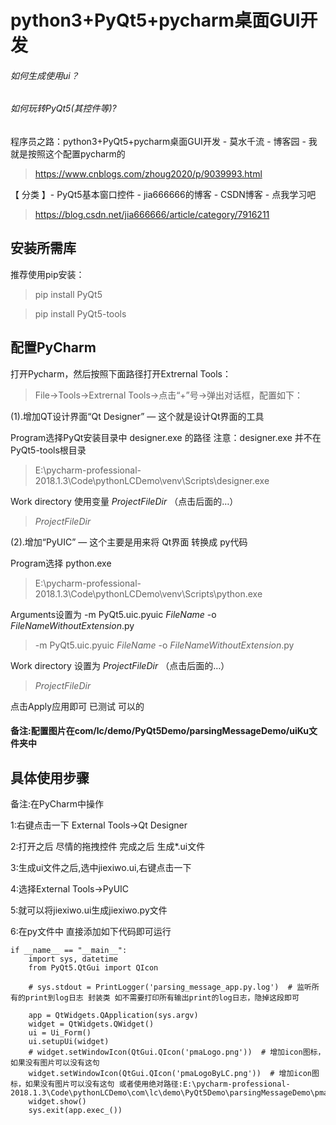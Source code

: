 # python3+PyQt5+pycharm桌面GUI开发

###### 如何生成使用ui？

###### 如何玩转PyQt5(其控件等)?

程序员之路：python3+PyQt5+pycharm桌面GUI开发 - 莫水千流 - 博客园 - 我就是按照这个配置pycharm的

> https://www.cnblogs.com/zhoug2020/p/9039993.html

【 分类 】- PyQt5基本窗口控件 - jia666666的博客 - CSDN博客 - 点我学习吧

> https://blog.csdn.net/jia666666/article/category/7916211

## 安装所需库

推荐使用pip安装：

> pip install PyQt5

> pip install PyQt5-tools

## 配置PyCharm
 
打开Pycharm，然后按照下面路径打开Extrernal Tools：

> File->Tools->Extrernal Tools->点击“+”号->弹出对话框，配置如下：

(1).增加QT设计界面“Qt Designer” — 这个就是设计Qt界面的工具

Program选择PyQt安装目录中 designer.exe 的路径 注意：designer.exe 并不在PyQt5-tools根目录

> E:\pycharm-professional-2018.1.3\Code\pythonLCDemo\venv\Scripts\designer.exe

Work directory 使用变量 $ProjectFileDir$ （点击后面的…）

> $ProjectFileDir$

(2).增加“PyUIC” — 这个主要是用来将 Qt界面 转换成 py代码

Program选择 python.exe

> E:\pycharm-professional-2018.1.3\Code\pythonLCDemo\venv\Scripts\python.exe

Arguments设置为 -m PyQt5.uic.pyuic  $FileName$ -o $FileNameWithoutExtension$.py

> -m PyQt5.uic.pyuic  $FileName$ -o $FileNameWithoutExtension$.py

Work directory 设置为 $ProjectFileDir$ （点击后面的…）

> $ProjectFileDir$

点击Apply应用即可 已测试 可以的

#### 备注:配置图片在com/lc/demo/PyQt5Demo/parsingMessageDemo/uiKu文件夹中

## 具体使用步骤

备注:在PyCharm中操作

1:右键点击一下 External Tools->Qt Designer

2:打开之后 尽情的拖拽控件 完成之后 生成*.ui文件

3:生成ui文件之后,选中jiexiwo.ui,右键点击一下

4:选择External Tools->PyUIC

5:就可以将jiexiwo.ui生成jiexiwo.py文件

6:在py文件中 直接添加如下代码即可运行

```
if __name__ == "__main__":
    import sys, datetime
    from PyQt5.QtGui import QIcon

    # sys.stdout = PrintLogger('parsing_message_app.py.log')  # 监听所有的print到log日志 封装类 如不需要打印所有输出print的log日志，隐掉这段即可

    app = QtWidgets.QApplication(sys.argv)
    widget = QtWidgets.QWidget()
    ui = Ui_Form()
    ui.setupUi(widget)
    # widget.setWindowIcon(QtGui.QIcon('pmaLogo.png'))  # 增加icon图标，如果没有图片可以没有这句
    widget.setWindowIcon(QtGui.QIcon('pmaLogoByLC.png'))  # 增加icon图标，如果没有图片可以没有这句 或者使用绝对路径:E:\pycharm-professional-2018.1.3\Code\pythonLCDemo\com\lc\demo\PyQt5Demo\parsingMessageDemo\pmaLogoByLC.png
    widget.show()
    sys.exit(app.exec_())
```